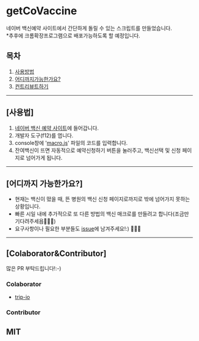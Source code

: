 # **getCoVaccine**
네이버 백신예약 사이트에서 간단하게 돌릴 수 있는 스크립트를 만들었습니다.         
*추후에 크롬확장프로그램으로 배포가능하도록 할 예정입니다.



## **목차**  
1. [사용방법](#사용법)  
2. [어디까지가능한가요?](#어디까지-가능한가요)  
3. [컨트리뷰트하기](#ColaboratorContributor)  
-------------------------

## [사용법]

1. [네이버 백신 예약 사이트](https://m.place.naver.com/rest/vaccine)에 들어갑니다. 
2. 개발자 도구(f12)를 엽니다. 
3. console창에 '[macro.js](/macro.js)' 파일의 코드를 입력합니다. 
4. 잔여백신이 뜨면 자동적으로 예약신청하기 버튼을 눌러주고, 백신선택 및 신청 페이지로 넘어가게 됩니다.
-------------------------
## [어디까지 가능한가요?]

- 현재는 백신이 떴을 때, 뜬 병원의 백신 신청 페이지로까지로 밖에 넘어가지 못하는 상황입니다. 
- 빠른 시일 내에 추가적으로 또 다른 방법의 백신 매크로를 만들려고 합니다(조금만 기다려주세욥🙆🏻‍♂️)
- 요구사항이나 필요한 부분들도 [issue](https://github.com/narongchan/getCoVaccine/issues)에 남겨주세요!:) 🙋🏻‍♂️

-------------------------
## [Colaborator&Contributor]

많은  PR 부탁드립니다!:-)
### Colaborator

 - [trip-io](https://github.com/trip-io)
### Contributor
    
## MIT